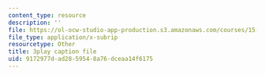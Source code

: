 ```yaml
---
content_type: resource
description: ''
file: https://ol-ocw-studio-app-production.s3.amazonaws.com/courses/15-071-the-analytics-edge-spring-2017/9172977dad2859548a76dceaa14f6175_PLRK4oOkXuI.vtt
file_type: application/x-subrip
resourcetype: Other
title: 3play caption file
uid: 9172977d-ad28-5954-8a76-dceaa14f6175
---
```

